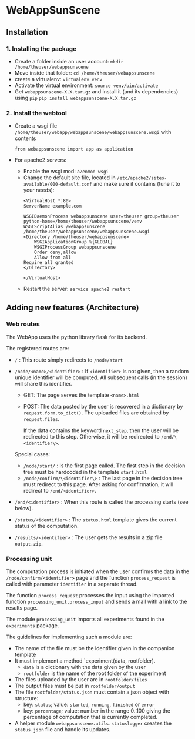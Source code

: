 # WebAppSunScene

## Installation

### 1. Installing the package

- Create a folder inside an user account: ``mkdir /home/theuser/webappsunscene``
- Move inside that folder: ``cd /home/theuser/webappsunscene``
- create a virtualenv: ``virtualenv venv``
- Activate the virtual environment: `source venv/bin/activate`
- Get ``webappsunscene-X.X.tar.gz`` and install it (and its dependencies) using `pip`
`pip install webappsunscene-X.X.tar.gz`

### 2. Install the webtool

- Create a wsgi file ``/home/theuser/webapp/webappsunscene/webappsunscene.wsgi`` with contents
    ```
    from webappsunscene import app as application
    ```
- For apache2 servers:

  - Enable the wsgi mod: `a2enmod wsgi`
  - Change the default site file, located in 
  `/etc/apache2/sites-available/000-default.conf`
  and make sure it contains (tune it to your needs):
    ```
    <VirtualHost *:80>
    ServerName example.com 

    WSGIDaemonProcess webappsunscene user=theuser group=theuser python-home=/home/theuser/webappsunscene/venv
    WSGIScriptAlias /webappsunscene /home/theuser/webappsunscene/webappsunscene.wsgi
    <Directory /home/theuser/webappsunscene>
        WSGIApplicationGroup %{GLOBAL}
        WSGIProcessGroup webappsunscene
        Order deny,allow
        Allow from all
	Require all granted
    </Directory>

    </VirtualHost>
    ```
  - Restart the server: `service apache2 restart`
  

## Adding new features (Architecture)

### Web routes

The WebApp uses the python library flask for its backend.

The registered routes are:

- `/` : This route simply redirects to `/node/start`
- `/node/<name>/<identifier>` : 
  If `<identifier>` is not given, then a random unique 
  identifier will be computed. All subsequent calls 
  (in the session) will share this identifier.
  - GET: 
  The page serves the template `<name>.html`
  - POST: 
    The data posted by the user is recovered 
    in a dictionary by `request.form.to_dict()`. 
    The uploaded
    files are obtained by `request.files`.
  
    If the data contains the keyword `next_step`, 
    then the user will be redirected to this step.
    Otherwise, it will be redirected to `/end/\<identifier\>`.
    
  Special cases:
  
  - `/node/start/` : Is the first page called. 
  The first step in the decision tree must be hardcoded 
  in the template `start.html` 
  - `/node/confirm/\<identifier\>` : The last page in the 
  decision tree 
  must redirect to this page. After asking for 
  confirmation, it
  will redirect to `/end/<identifier>`.
  
- `/end/<identifier>` : 
When this route is called the processing starts (see below).
- `/status/<identifier>` : The `status.html` template
gives the current status of the computation.

- `/results/<identifier>` : The user gets the results 
in a zip file `output.zip`.

### Processing unit

The computation process is initiated when the user 
confirms the data in the `/node/confirm/<identifier>`
page and the function `process_request` is called with parameter 
`identifier` in a separate thread.

The function `process_request` processes the input using the 
imported function `processing_unit.process_input` 
and sends a mail with a 
link to the results page.

The module `processing_unit` imports all experiments found in 
the `experiments` package.

The guidelines for implementing such a module are:

* The name of the file must be the identifier given in the companion template
* It must implement a method `experiment(data, rootfolder).
  * `data` is a dictionary with the data given by the user
  * `rootfolder` is the name of the root folder of the experiment
* The files uploaded by the user are in `rootfolder/files`
* The output files must be put in `rootfolder/output`
* The file `rootfolder/status.json` must contain a json object with
structure:
    * key: `status`; 
    value: `started`, `running`, `finished` or `error`
    * key: `percentage`; value: number in the range 0..100 giving
the percentage of computation that is currently completed.
* A helper module ``webappsunscene.utils.statuslogger`` 
creates the ``status.json`` file and handle its updates.

